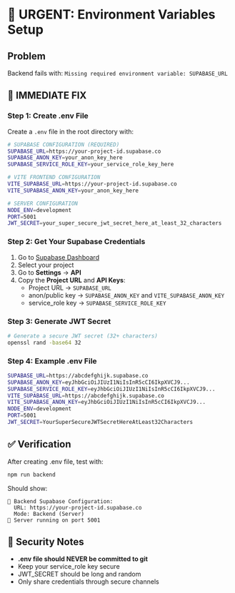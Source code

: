 # 🚨 URGENT: Environment Variables Setup

## Problem
Backend fails with: `Missing required environment variable: SUPABASE_URL`

## 🔧 IMMEDIATE FIX

### Step 1: Create .env File
Create a `.env` file in the root directory with:

```bash
# SUPABASE CONFIGURATION (REQUIRED)
SUPABASE_URL=https://your-project-id.supabase.co
SUPABASE_ANON_KEY=your_anon_key_here
SUPABASE_SERVICE_ROLE_KEY=your_service_role_key_here

# VITE FRONTEND CONFIGURATION  
VITE_SUPABASE_URL=https://your-project-id.supabase.co
VITE_SUPABASE_ANON_KEY=your_anon_key_here

# SERVER CONFIGURATION
NODE_ENV=development
PORT=5001
JWT_SECRET=your_super_secure_jwt_secret_here_at_least_32_characters
```

### Step 2: Get Your Supabase Credentials
1. Go to [Supabase Dashboard](https://supabase.com/dashboard)
2. Select your project
3. Go to **Settings** → **API**
4. Copy the **Project URL** and **API Keys**:
   - Project URL → `SUPABASE_URL`
   - anon/public key → `SUPABASE_ANON_KEY` and `VITE_SUPABASE_ANON_KEY`
   - service_role key → `SUPABASE_SERVICE_ROLE_KEY`

### Step 3: Generate JWT Secret
```bash
# Generate a secure JWT secret (32+ characters)
openssl rand -base64 32
```

### Step 4: Example .env File
```bash
SUPABASE_URL=https://abcdefghijk.supabase.co
SUPABASE_ANON_KEY=eyJhbGciOiJIUzI1NiIsInR5cCI6IkpXVCJ9...
SUPABASE_SERVICE_ROLE_KEY=eyJhbGciOiJIUzI1NiIsInR5cCI6IkpXVCJ9...
VITE_SUPABASE_URL=https://abcdefghijk.supabase.co
VITE_SUPABASE_ANON_KEY=eyJhbGciOiJIUzI1NiIsInR5cCI6IkpXVCJ9...
NODE_ENV=development
PORT=5001
JWT_SECRET=YourSuperSecureJWTSecretHereAtLeast32Characters
```

## ✅ Verification
After creating .env file, test with:
```bash
npm run backend
```

Should show:
```
🔧 Backend Supabase Configuration:
  URL: https://your-project-id.supabase.co
  Mode: Backend (Server)
🚀 Server running on port 5001
```

## 🚨 Security Notes
- **.env file should NEVER be committed to git**
- Keep your service_role key secure
- JWT_SECRET should be long and random
- Only share credentials through secure channels 